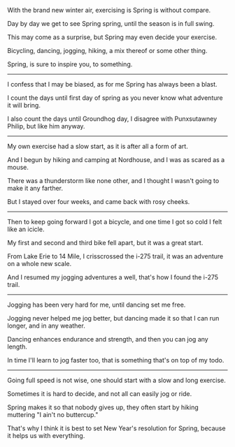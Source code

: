 With the brand new winter air,
exercising is Spring is without compare.

Day by day we get to see Spring spring,
until the season is in full swing.

This may come as a surprise,
but Spring may even decide your exercise.

Bicycling, dancing, jogging, hiking,
a mix thereof or some other thing.

Spring, is sure to inspire you,
to something.

---

I confess that I may be biased,
as for me Spring has always been a blast.

I count the days until first day of spring
as you never know what adventure it will bring.

I also count the days until Groundhog day,
I disagree with Punxsutawney Philip, but like him anyway.

---

My own exercise had a slow start,
as it is after all a form of art.

And I begun by hiking and camping at Nordhouse,
and I was as scared as a mouse.

There was a thunderstorm like none other,
and I thought I wasn't going to make it any farther.

But I stayed over four weeks,
and came back with rosy cheeks.

---

Then to keep going forward I got a bicycle,
and one time I got so cold I felt like an icicle.

My first and second and third bike fell apart,
but it was a great start.

From Lake Erie to 14 Mile, I crisscrossed the i-275 trail,
it was an adventure on a whole new scale.

And I resumed my jogging adventures a well,
that's how I found the i-275 trail.

---

Jogging has been very hard for me,
until dancing set me free.

Jogging never helped me jog better,
but dancing made it so that I can run longer, and in any weather.

Dancing enhances endurance and strength,
and then you can jog any length.

In time I'll learn to jog faster too,
that is something that's on top of my todo.

---

Going full speed is not wise,
one should start with a slow and long exercise.

Sometimes it is hard to decide,
and not all can easily jog or ride.

Spring makes it so that nobody gives up,
they often start by hiking muttering "I ain't no buttercup."

That's why I think it is best to set New Year's resolution for Spring,
because it helps us with everything.
